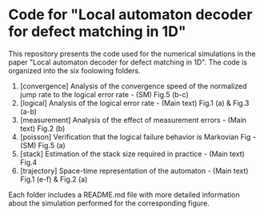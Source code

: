 # Code for "Local automaton decoder for defect matching in 1D"

This repository presents the code used for the numerical simulations in the paper "Local automaton decoder for defect matching in 1D". The code is organized into the six foolowing folders.

1. [convergence] Analysis of the convergence speed of the normalized jump rate to the logical error rate - (SM) Fig.5 (b-c)
2. [logical] Analysis of the logical error rate - (Main text) Fig.1 (a) & Fig.3 (a-b)
3. [measurement] Analysis of the effect of measurement errors - (Main text) Fig.2 (b)
4. [poisson] Verification that the logical failure behavior is Markovian Fig - (SM) Fig.5 (a)
5. [stack] Estimation of the stack size required in practice - (Main text) Fig.4
6. [trajectory] Space-time representation of the automaton - (Main text) Fig.1 (e-f) & Fig.2 (a)

Each folder includes a README.md file with more detailed information about the simulation performed for the corresponding figure.

